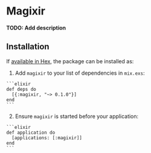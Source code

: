 # Magixir

**TODO: Add description**

## Installation

If [available in Hex](https://hex.pm/docs/publish), the package can be installed as:

  1. Add `magixir` to your list of dependencies in `mix.exs`:

    ```elixir
    def deps do
      [{:magixir, "~> 0.1.0"}]
    end
    ```

  2. Ensure `magixir` is started before your application:

    ```elixir
    def application do
      [applications: [:magixir]]
    end
    ```

